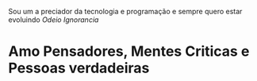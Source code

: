 Sou um a preciador da tecnologia e programação e sempre quero estar evoluindo
_Odeio Ignorancia_
# Amo Pensadores, Mentes Criticas e Pessoas verdadeiras
